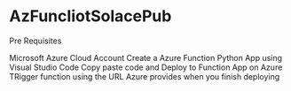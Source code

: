 # AzFuncIiotSolacePub

Pre Requisites

Microsoft Azure Cloud Account
Create a Azure Function Python App using Visual Studio Code
Copy paste code and Deploy to Function App on Azure
TRigger function using the URL Azure provides when you finish deploying


